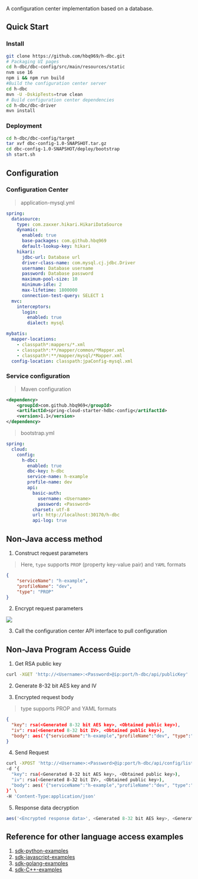 A configuration center implementation based on a database.

## Quick Start
### Install
```bash
git clone https://github.com/hbq969/h-dbc.git
# Packaging UI pages
cd h-dbc/dbc-config/src/main/resources/static
nvm use 16
npm i && npm run build
#Build the configuration center server
cd h-dbc
mvn -U -DskipTests=true clean
# Build configuration center dependencies
cd h-dbc/dbc-driver
mvn install
```

### Deployment
```bash
cd h-dbc/dbc-config/target
tar xvf dbc-config-1.0-SNAPSHOT.tar.gz
cd dbc-config-1.0-SNAPSHOT/deploy/bootstrap
sh start.sh
```





## Configuration
### Configuration Center
> application-mysql.yml
```yaml
spring:
  datasource:
    type: com.zaxxer.hikari.HikariDataSource
    dynamic:
      enabled: true
      base-packages: com.github.hbq969
      default-lookup-key: hikari
    hikari:
      jdbc-url: Database url
      driver-class-name: com.mysql.cj.jdbc.Driver
      username: Database username
      password: Database password
      maximum-pool-size: 10
      minimum-idle: 2
      max-lifetime: 1800000
      connection-test-query: SELECT 1
  mvc:
    interceptors:
      login:
        enabled: true
        dialect: mysql

mybatis:
  mapper-locations:
    - classpath*:mappers/*.xml
    - classpath*:**/mapper/common/*Mapper.xml
    - classpath*:**/mapper/mysql/*Mapper.xml
  config-location: classpath:jpaConfig-mysql.xml
```

### Service configuration

> Maven configuration
```xml
<dependency>
    <groupId>com.github.hbq969</groupId>
    <artifactId>spring-cloud-starter-hdbc-config</artifactId>
    <version>1.1</version>
</dependency>
```

> bootstrap.yml
```yaml
spring:
  cloud:
    config:
      h-dbc:
        enabled: true
        dbc-key: h-dbc
        service-name: h-example
        profile-name: dev
        api:
          basic-auth:
            username: <Username>
            password: <Password>
          charset: utf-8
          url: http://localhost:30170/h-dbc
          api-log: true
```

## Non-Java access method
1. Construct request parameters
> Here, `type` supports `PROP` (property key-value pair) and `YAML` formats
```json
{
    "serviceName": "h-example",
    "profileName": "dev",
    "type": "PROP"
}
```

2. Encrypt request parameters

![](./request_encrypt.png)

3. Call the configuration center API interface to pull configuration

## Non-Java Program Access Guide

1. Get RSA public key
```bash
curl -XGET 'http://<Username>:<Password>@ip:port/h-dbc/api/publicKey'
```

2. Generate 8-32 bit AES key and IV

3. Encrypted request body
> type supports PROP and YAML formats
```json
{
  "key": rsa(<Generated 8-32 bit AES key>, <Obtained public key>),
  "iv": rsa(<Generated 8-32 bit IV>, <Obtained public key>),
  "body": aes('{"serviceName":"h-example","profileName":"dev", "type":"YAML"}',<Generated 8-32 bit AES key>, <Generated 8-32 bit IV>)
}
```

4. Send Request
```bash
curl -XPOST 'http://<Username>:<Password>@ip:port/h-dbc/api/config/list' \
-d ‘{
  "key": rsa(<Generated 8-32 bit AES key>, <Obtained public key>),
  "iv": rsa(<Generated 8-32 bit IV>, <Obtained public key>),
  "body": aes('{"serviceName":"h-example","profileName":"dev", "type":"YAML"}',<Generated 8-32 bit AES key>, <Generated 8-32 bit IV>)
}’ \
-H 'Content-Type:application/json'
```
5. Response data decryption
```javascript
aes('<Encrypted response data>', <Generated 8-32 bit AES key>, <Generated 8-32 bit IV>)
```

## Reference for other language access examples

1. [sdk-python-examples](./sdk/python/dbc-sdk-python.zip)
2. [sdk-javascript-examples](./sdk/javascript/dbc-sdk-javascript.zip)
3. [sdk-golang-examples](./sdk/golang/dbc-sdk-golang.zip)
4. [sdk-C++-examples](./sdk/C++/dbc-sdk-C++.zip)